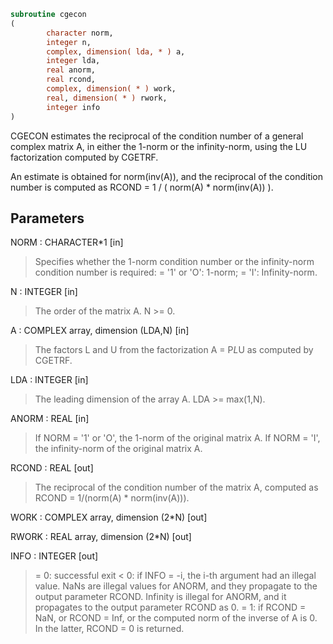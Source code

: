 ```fortran
subroutine cgecon
(
        character norm,
        integer n,
        complex, dimension( lda, * ) a,
        integer lda,
        real anorm,
        real rcond,
        complex, dimension( * ) work,
        real, dimension( * ) rwork,
        integer info
)
```

CGECON estimates the reciprocal of the condition number of a general
complex matrix A, in either the 1-norm or the infinity-norm, using
the LU factorization computed by CGETRF.

An estimate is obtained for norm(inv(A)), and the reciprocal of the
condition number is computed as
RCOND = 1 / ( norm(A) * norm(inv(A)) ).

## Parameters
NORM : CHARACTER*1 [in]
> Specifies whether the 1-norm condition number or the
> infinity-norm condition number is required:
> = '1' or 'O':  1-norm;
> = 'I':         Infinity-norm.

N : INTEGER [in]
> The order of the matrix A.  N >= 0.

A : COMPLEX array, dimension (LDA,N) [in]
> The factors L and U from the factorization A = P*L*U
> as computed by CGETRF.

LDA : INTEGER [in]
> The leading dimension of the array A.  LDA >= max(1,N).

ANORM : REAL [in]
> If NORM = '1' or 'O', the 1-norm of the original matrix A.
> If NORM = 'I', the infinity-norm of the original matrix A.

RCOND : REAL [out]
> The reciprocal of the condition number of the matrix A,
> computed as RCOND = 1/(norm(A) * norm(inv(A))).

WORK : COMPLEX array, dimension (2*N) [out]

RWORK : REAL array, dimension (2*N) [out]

INFO : INTEGER [out]
> = 0:  successful exit
> < 0:  if INFO = -i, the i-th argument had an illegal value.
> NaNs are illegal values for ANORM, and they propagate to
> the output parameter RCOND.
> Infinity is illegal for ANORM, and it propagates to the output
> parameter RCOND as 0.
> = 1:  if RCOND = NaN, or
> RCOND = Inf, or
> the computed norm of the inverse of A is 0.
> In the latter, RCOND = 0 is returned.
